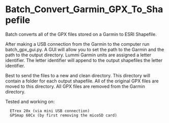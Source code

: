 # Batch_Convert_Garmin_GPX_To_Shapefile

Batch converts all of the GPX files stored on a Garmin to ESRI Shapefile.


After making a USB connection from the Garmin to the computer run batch_gpx_gui.py.  A GUI will allow you to set the path to the Garmin and the path to the output directory.  Lummi Garmin units are assigned a letter identifier.  The letter identifier will append to the output shapefiles the letter identifier.  

Best to send the files to a new and clean directory.  This directory will contain a folder for each output shapefile.  All of the original GPX files are moved to this directory.  All GPX files are removed from the Garmin directory.

Tested and working on: 


      ETrex 20x (via mini USB connection)
      GPSmap 60Cx (by first removing the micoSD card)
